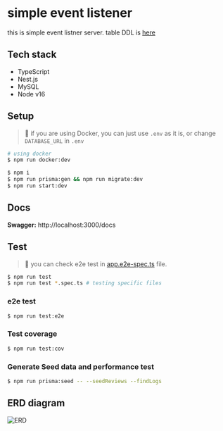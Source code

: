 # simple event listener

this is simple event listner server. table DDL is [here](https://github.com/well-balanced/simple-event-listener/blob/main/prisma/migrations/20220628114322_/migration.sql)

## Tech stack

- TypeScript
- Nest.js
- MySQL
- Node v16


## Setup
> 📌 if you are using Docker, you can just use `.env` as it is, or change `DATABASE_URL` in `.env`

```sh
# using docker
$ npm run docker:dev

$ npm i
$ npm run prisma:gen && npm run migrate:dev
$ npm run start:dev
```

## Docs

**Swagger:** http://localhost:3000/docs


## Test
> 📌 you can check e2e test in [app.e2e-spec.ts](https://github.com/well-balanced/simple-event-listener/blob/main/test/app.e2e-spec.ts) file.

```sh
$ npm run test
$ npm run test *.spec.ts # testing specific files
```

### e2e test

```sh
$ npm run test:e2e
```

### Test coverage

```sh
$ npm run test:cov
```

### Generate Seed data and performance test

```sh
$ npm run prisma:seed -- --seedReviews --findLogs
```

## ERD diagram

![ERD](https://user-images.githubusercontent.com/48206623/176199054-05ee58dd-3a79-403c-b0bb-5eb144b4b962.png)
